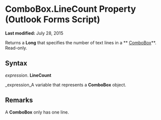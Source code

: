 
# ComboBox.LineCount Property (Outlook Forms Script)

 **Last modified:** July 28, 2015

Returns a  **Long** that specifies the number of text lines in a ** [ComboBox](31e7c1de-ee4e-b3d9-4579-7fc6b215bad3.md)**. Read-only.

## Syntax

 _expression_. **LineCount**

 _expression_A variable that represents a  **ComboBox** object.


## Remarks

A  **ComboBox** only has one line.


